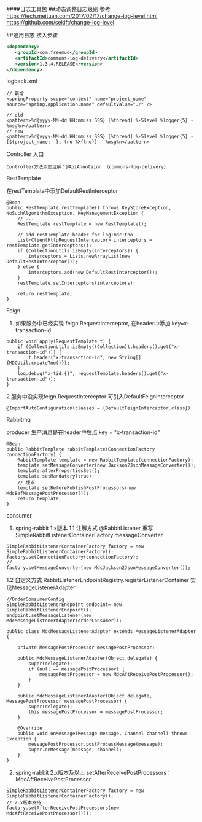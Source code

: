 ####日志工具包
##动态调整日志级别
参考 
https://tech.meituan.com/2017/02/17/change-log-level.html
https://github.com/sekift/change-log-level

##通用日志
接入步骤

```pom.xml
<dependency>
   <groupId>com.freemud</groupId>
   <artifactId>commons-log-delivery</artifactId>
   <version>1.3.4.RELEASE</version>
</dependency>
```

logback.xml
```
// 新增
<springProperty scope="context" name="project_name" source="spring.application.name" defaultValue="./" />

// old
<pattern>%d{yyyy-MM-dd HH:mm:ss.SSS} [%thread] %-5level %logger{5} - %msg%n</pattern>
// new
<pattern>%d{yyyy-MM-dd HH:mm:ss.SSS} [%thread] %-5level %logger{5} - [${project_name:- }, tno-%X{tno}] - %msg%n</pattern>
```

Controller 入口

```
Controller方法添加注解：@ApiAnnotaion （commons-log-delivery）
```


RestTemplate

在restTemplate中添加DefaultRestInterceptor
```
@Bean
public RestTemplate restTemplate() throws KeyStoreException, NoSuchAlgorithmException, KeyManagementException {
    // ...
    RestTemplate restTemplate = new RestTemplate();

    // add restTemplate header for log:mdc:tno
    List<ClientHttpRequestInterceptor> interceptors = restTemplate.getInterceptors();
    if (CollectionUtils.isEmpty(interceptors)) {
        interceptors = Lists.newArrayList(new DefaultRestInterceptor());
    } else {
        interceptors.add(new DefaultRestInterceptor());
    }
    restTemplate.setInterceptors(interceptors);

    return restTemplate;
}
```

Feign
1. 如果服务中已经实现 feign.RequestInterceptor, 在header中添加 key=x-transaction-id
```
public void apply(RequestTemplate t) {
    if (CollectionUtils.isEmpty((Collection)t.headers().get("x-transaction-id"))) {
        t.header("x-transaction-id", new String[]{MDCUtil.createTno()});
    }
    log.debug("x-tid:{}", requestTemplate.headers().get("x-transaction-id"));
}
```

2.服务中没实现feign.RequestInterceptor 可引入DefaultFeignInterceptor
```
@ImportAutoConfiguration(classes = {DefaultFeignInterceptor.class})
```

Rabbitmq

producer
生产消息是在header中埋点 key = "x-transaction-id"
```
@Bean
public RabbitTemplate rabbitTemplate(ConnectionFactory connectionFactory) {
    RabbitTemplate template = new RabbitTemplate(connectionFactory);
    template.setMessageConverter(new Jackson2JsonMessageConverter());
    template.afterPropertiesSet();
    template.setMandatory(true);
    // 埋点
    template.setBeforePublishPostProcessors(new MdcBefMessagePostProcessor());
    return template;
}
```

consumer
1. spring-rabbit 1.x版本
1.1 注解方式 @RabbitListener
重写SimpleRabbitListenerContainerFactory.messageConverter
```
SimpleRabbitListenerContainerFactory factory = new SimpleRabbitListenerContainerFactory();
factory.setConnectionFactory(connectionFactory);
//      
factory.setMessageConverter(new MdcJackson2JsonMessageConverter());
```

1.2 自定义方式 RabbitListenerEndpointRegistry.registerListenerContainer
实现MessageListenerAdapter
```
//OrderConsumerConfig
SimpleRabbitListenerEndpoint endpoint= new SimpleRabbitListenerEndpoint();
endpoint.setMessageListener(new MdcMessageListenerAdapter(orderConsumer));
```

```
public class MdcMessageListenerAdapter extends MessageListenerAdapter {

    private MessagePostProcessor messagePostProcessor;

    public MdcMessageListenerAdapter(Object delegate) {
        super(delegate);
        if (null == messagePostProcessor) {
            messagePostProcessor = new MdcAftReceivePostProcessor();
        }
    }

    public MdcMessageListenerAdapter(Object delegate, MessagePostProcessor messagePostProcessor) {
        super(delegate);
        this.messagePostProcessor = messagePostProcessor;
    }

    @Override
    public void onMessage(Message message, Channel channel) throws Exception {
        messagePostProcessor.postProcessMessage(message);
        super.onMessage(message, channel);
    }
}
```

2. spring-rabbit 2.x版本及以上
setAfterReceivePostProcessors：MdcAftReceivePostProcessor

```
SimpleRabbitListenerContainerFactory factory = new SimpleRabbitListenerContainerFactory();
// 2.x版本支持
factory.setAfterReceivePostProcessors(new MdcAftReceivePostProcessor()));
```

